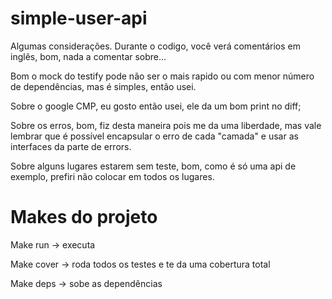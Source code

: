 # simple-user-api

Algumas considerações.
Durante o codigo, você verá comentários em inglês, bom, nada a comentar sobre...

Bom o mock do testify pode não ser o mais rapido ou com menor número de dependências, mas é simples, então usei.

Sobre o google CMP, eu gosto então usei, ele da um bom print no diff;

Sobre os erros, bom, fiz desta maneira pois me da uma liberdade, mas vale lembrar que é possível encapsular o erro de cada "camada" e usar as interfaces da parte de errors.

Sobre alguns lugares estarem sem teste, bom, como é só uma api de exemplo, prefiri não colocar em todos os lugares.

# Makes do projeto
Make run -> executa

Make cover -> roda todos os testes e te da uma cobertura total

Make deps -> sobe as dependências
